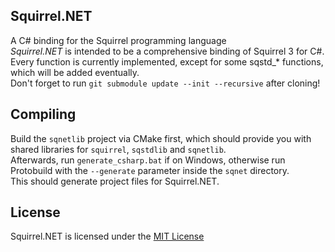 ## Squirrel.NET
A C# binding for the Squirrel programming language  
*Squirrel.NET* is intended to be a comprehensive binding of Squirrel 3 for C#. Every function is currently implemented, except for some sqstd_\* functions, which will be added eventually.  
Don't forget to run `git submodule update --init --recursive` after cloning!

## Compiling
Build the `sqnetlib` project via CMake first, which should provide you with shared libraries for `squirrel`, `sqstdlib` and `sqnetlib`.  
Afterwards, run `generate_csharp.bat` if on Windows, otherwise run Protobuild with the `--generate` parameter inside the `sqnet` directory.  
This should generate project files for Squirrel.NET.

## License
Squirrel.NET is licensed under the [MIT License](LICENSE.md)
